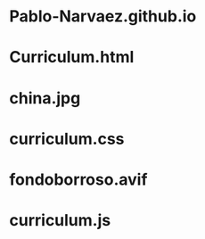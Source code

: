# Pablo-Narvaez.github.io
# Curriculum.html
# china.jpg
# curriculum.css
# fondoborroso.avif
# curriculum.js
